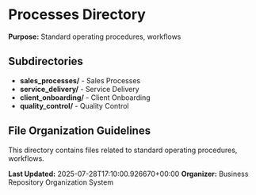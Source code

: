 # Processes Directory

**Purpose:** Standard operating procedures, workflows

## Subdirectories

- **sales_processes/** - Sales Processes
- **service_delivery/** - Service Delivery
- **client_onboarding/** - Client Onboarding
- **quality_control/** - Quality Control

## File Organization Guidelines

This directory contains files related to standard operating procedures, workflows.

**Last Updated:** 2025-07-28T17:10:00.926670+00:00
**Organizer:** Business Repository Organization System
